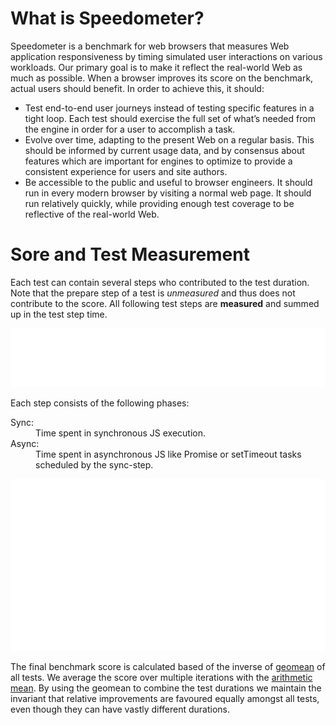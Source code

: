 # What is Speedometer?

Speedometer is a benchmark for web browsers that measures Web application responsiveness
by timing simulated user interactions on various workloads. Our primary goal is to make it
reflect the real-world Web as much as possible. When a browser improves its score on the
benchmark, actual users should benefit. In order to achieve this, it should:

-   Test end-to-end user journeys instead of testing specific features in a tight loop. Each
    test should exercise the full set of what’s needed from the engine in order for a user to
    accomplish a task.
-   Evolve over time, adapting to the present Web on a regular basis. This should be informed
    by current usage data, and by consensus about features which are important for engines to
    optimize to provide a consistent experience for users and site authors.
-   Be accessible to the public and useful to browser engineers. It should run in every modern
    browser by visiting a normal web page. It should run relatively quickly, while providing
    enough test coverage to be reflective of the real-world Web.


# Sore and Test Measurement

Each test can contain several steps who contributed to the test duration. Note that the prepare step of a test is *unmeasured* and thus does not contribute to the score. All following test
steps are **measured** and summed up in the test step time.

<img  src="./resources/measurement-timeline.svg" />


Each step consists of the following phases:
<dl>
    <dt>Sync:</dt>
    <dd>Time spent in synchronous JS execution.</dd>
    <dt>Async:</dt>
    <dd>Time spent in asynchronous JS like Promise or setTimeout tasks scheduled by the sync-step.</dd>
</dl>

<img  src="./resources/score.svg" />

The final benchmark score is calculated based of the inverse of [geomean](https://en.wikipedia.org/wiki/Geometric_mean) of all tests. We average the score over multiple iterations with the [arithmetic mean](https://en.wikipedia.org/wiki/Arithmetic_mean). By using the geomean to combine the test durations we maintain the invariant that relative improvements are favoured equally amongst all tests, even though they can have vastly different durations.